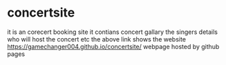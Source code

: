 # concertsite
it is an corecert booking site 
it contians concert gallary
the singers details who will host the concert etc
the above link shows the website
https://gamechanger004.github.io/concertsite/
webpage hosted by github pages

